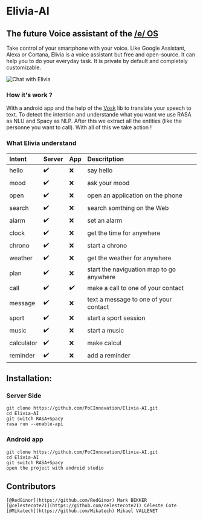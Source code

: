 # Elivia-AI


## The future Voice assistant of the [/e/ OS](https://e.foundation/e-os/)

Take control of your smartphone with your voice. Like Google Assistant, Alexa or Cortana, Elivia is a voice assistant but free and open-source.
It can help you to do your everyday task.
It is private by default and completely customizable.

![Chat with Elivia](https://user-images.githubusercontent.com/34518035/127216535-1226ba3d-6891-4159-9d5a-cff1e9d07c28.png)


### How it's work ?
With a android app and the help of the [Vosk](https://alphacephei.com/vosk/android) lib to translate your speech to text.
To detect the intention and understande what you want we use RASA as NLU and Spacy as NLP. After this we extract all the entities (like the personne you want to call).
With all of this we take action !

### What Elivia understand

| Intent | Server | App | Descritption|
| :------| :----- | :-- | :-----------|
| hello | :heavy_check_mark: | :x: | say hello |
| mood | :heavy_check_mark: | :x: | ask your mood |
| open | :heavy_check_mark: | :x: | open an application on the phone |
| search | :heavy_check_mark: | :x: | search somthing on the Web |
| alarm | :heavy_check_mark: | :x: | set an alarm |
| clock | :heavy_check_mark: | :x: | get the time for anywhere |
| chrono | :heavy_check_mark: | :x: | start a chrono |
| weather | :heavy_check_mark: | :x: | get the weather for anywhere |
| plan | :heavy_check_mark: | :x: | start the naviguation map to go anywhere |
| call | :heavy_check_mark: | :heavy_check_mark: | make a call to one of your contact |
| message | :heavy_check_mark: | :x: | text a message to one of your contact |
| sport | :heavy_check_mark: | :x: | start a sport session |
| music | :heavy_check_mark: | :x: | start a music |
| calculator | :heavy_check_mark: | :x: | make calcul |
| reminder | :heavy_check_mark: | :x: | add a reminder |

## Installation:

### Server Side

	git clone https://github.com/PoCInnovation/Elivia-AI.git
	cd Elivia-AI
	git switch RASA+Spacy
	rasa run --enable-api

### Android app

	git clone https://github.com/PoCInnovation/Elivia-AI.git
	cd Elivia-AI
	git switch RASA+Spacy
	open the project with android studio



## Contributors

    [@RedGinor](https://github.com/RedGinor) Mark BEKKER
    [@celestecote21](https://github.com/celestecote21) Céleste Cote
    [@Mikatech](https://github.com/Mikatech) Mikael VALLENET

